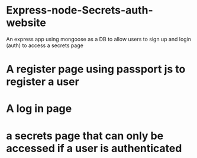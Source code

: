 # Express-node-Secrets-auth-website
An express app using mongoose as a DB to allow users to sign up and login (auth) to access a secrets page

# A register page using passport js to register a user
# A log in page 
# a secrets page that can only be accessed if a user is authenticated
